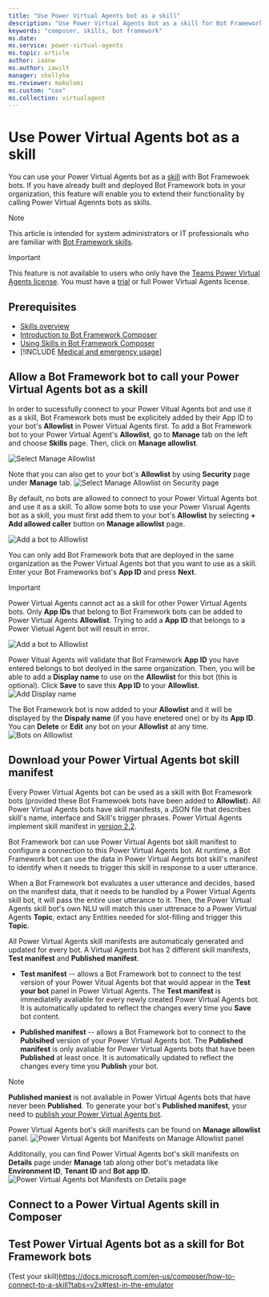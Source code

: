 ```yaml
---
title: "Use Power Virtual Agents bot as a skill"
description: "Use Power Virtual Agents bot as a skill for Bot Framework bots."
keywords: "composer, skills, bot framework"
ms.date: 
ms.service: power-virtual-agents
ms.topic: article
author: iaanw
ms.author: iawilt
manager: shellyha
ms.reviewer: makolomi
ms.custom: "cex"
ms.collection: virtualagent
---
```


# Use Power Virtual Agents bot as a skill

You can use your Power Virtual Agents bot as a [skill](https://docs.microsoft.com/en-us/azure/bot-service/skills-conceptual?view=azure-bot-service-4.0) with Bot Framewoek bots. 
If you have already built and deployed Bot Framework bots in your organization, this feature will enable you to extend their functionality by calling Power Virtual Agennts bots as skills.

>[!NOTE]
>This article is intended for system administrators or IT professionals who are familiar with [Bot Framework skills](/azure/bot-service/skills-conceptual?view=azure-bot-service-4.0&preserve-view=true).

>[!IMPORTANT]
>This feature is not available to users who only have the [Teams Power Virtual Agents license](requirements-licensing-subscriptions.md). You must have a [trial](sign-up-individual.md) or full Power Virtual Agents license.


## Prerequisites

- [Skills overview](https://docs.microsoft.com/en-us/azure/bot-service/skills-conceptual?view=azure-bot-service-4.0) 
- [Introduction to Bot Framework Composer](/composer/introduction)
- [Using Skills in Bot Framework Composer](https://docs.microsoft.com/en-us/composer/concept-skills)
- [!INCLUDE [Medical and emergency usage](includes/pva-usage-limitations.md)]

## Allow a Bot Framework bot to call your Power Virtual Agents bot as a skill
In order to sucessfully connect to your Power Vitual Agents bot and use it as a skill, Bot Framework bots must be explicitely added by their App ID to your bot's **Allowlist** in Power Virtual Agents first.
To add a Bot Framework bot to your Power Virtual Agent's **Allowlist**, go to **Manage** tab on the left and choose **Skills** page. Then, click on **Manage allowlist**.

![Select Manage Allowlist](media/PVA-as-a-skill/Skill_ManageAllowlistMenu.png)

Note that you can also get to your bot's **Allowlist** by using **Security** page under **Manage** tab.
![Select Manage Allowlist on Security page](media/PVA-as-a-skill/Skill_ManageAllowlistSecurity.png)

By default, no bots are allowed to connect to your Power Virtual Agents bot and use it as a skill. To allow some bots to use your Power Visrual Agents bot as a skill, you must first add them to your bot's **Allowlist** by selecting **+ Add allowed caller** button on **Manage allowlist** page.

![Add a bot to Alllowlist](media/PVA-as-a-skill/Skill_AddAllowedCallers.png)

You can only add Bot Framework bots that are deployed in the same organization as the Power Virtual Agents bot that you want to use as a skill. Enter your Bot Frameworks bot's **App ID** and press **Next**.
>[!IMPORTANT]
>Power Virtual Agents cannot act as a skill for other Power Virtual Agents bots. Only **App IDs** that belong to Bot Framework bots can be added to Power Virtual Agents **Allowlist**. Trying to add a **App ID** that belongs to a Power Vietual Agent bot will result in error.

![Add a bot to Alllowlist](media/PVA-as-a-skill/Skill_AddBotAppID.png)

Power Vitual Agents will validate that Bot Framework **App ID** you have entered belongs to bot deolyed in the same organization. Then, you will be able to add a **Display name** to use on the **Allowlist** for this bot (this is optional). Click **Save** to save this **App ID** to your **Allowlist**.
![Add Display name](media/PVA-as-a-skill/Skill_AllowedCallerDisplayName.png)

The Bot Framework bot is now added to your **Allowlist** and it will be displayed by the **Dispaly name** (if you have enetered one) or by its **App ID**. You can **Delete** or **Edit** any bot on your **Allowlist** at any time.
![Bots on Alllowlist](media/PVA-as-a-skill/Skill_AllowedCallerAdded.png)

## Download your Power Virtual Agents bot skill manifest
Every Power Virtual Agents bot can be used as a skill with Bot Framework bots (provided these Bot Framewoek bots have been added to **Allowlist**). All Power Virtual Agents bots have skill manifests, a JSON file that describes skill's name, interface and Skill's trigger phrases. Power Virtual Agents implement skill manifest in [version 2.2](https://docs.microsoft.com/en-us/azure/bot-service/skills-write-manifest?view=azure-bot-service-4.0&tabs=v2-2).

Bot Framework bot can use Power Virtual Agents bot skill manifest to configure a connection to this Power Virtual Agents bot. At runtime, a Bot Framework bot can use the data in Power Virtual Aegnts bot skill's manifest to identify when it needs to trigger this skill in response to a user utterance.

When a Bot Framework bot evaluates a user utterance and decides, based on the manifest data, that it needs to be handled by a Power Virtual Agents skill bot, it will pass the entire user utterance to it. Then, the Power Virtual Agents skill bot's own NLU will match this user uttrenace to a Power Virtual Agents **Topic**, extact any Entities needed for slot-filling and trigger this **Topic**.

All Power Virtual Agents skill manifests are automaticaly generated and updated for every bot. A Virtual Agents bot has 2 different skill manifests, **Test manifest** and **Published manifest**.

- **Test manifest**  -- allows a Bot Framework bot to connect to the test version of your Power Vitual Agents bot that would appear in the **Test your bot** panel in Power Virtual Agents. The **Test manifest** is immediatelly avaliable for every newly created Power Virtual Agents bot. It is automatically updated to reflect the changes every time you **Save** bot content.

- **Published manifest** -- allows a Bot Framework bot to connect to the **Publsihed** version of your Power Virtual Agents bot. The **Published manifest** is only avaliable for Power Virtual Agents bots that have been **Published** at least once. It is automatically updated to reflect the changes every time you **Publish** your bot.

>[!NOTE]
> **Published maniest** is not avaliable in Power Virtual Agents bots that have never been **Published**. To generate your bot's **Published manifest**, your need to [publish your Power Virtual Agents bot](https://docs.microsoft.com/en-us/power-virtual-agents/publication-fundamentals-publish-channels). 

Power Virtual Agents bot's skill manifests can be found on **Manage allowlist** panel.
![Power Virtual Agents bot Manifests on Manage Allowlist panel](media/PVA-as-a-skill/Skill_Manifest1.png)

Additonally, you can find Power Virtual Agents bot's skill manifests on **Details** page under **Manage** tab along other bot's metadata like **Environment ID**, **Tenant ID** and **Bot app ID**.
![Power Virtual Agents bot Manifests on Details page](media/PVA-as-a-skill/Skill_Manifest2.png)

## Connect to a Power Virtual Agents skill in Composer

## Test Power Virtual Agents bot as a skill for Bot Framework bots
(Test your skill)https://docs.microsoft.com/en-us/composer/how-to-connect-to-a-skill?tabs=v2x#test-in-the-emulator
